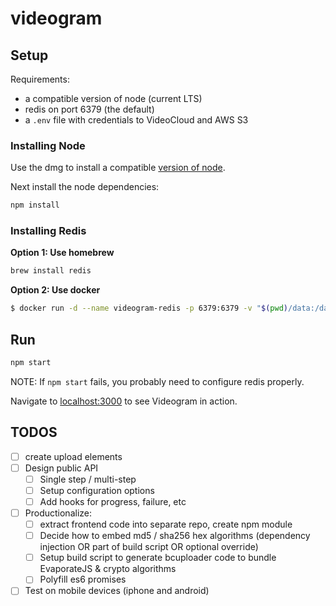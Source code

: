 # videogram

## Setup

Requirements:

 * a compatible version of node (current LTS)
 * redis on port 6379 (the default)
 * a `.env` file with credentials to VideoCloud and AWS S3

### Installing Node

Use the dmg to install a compatible [version of node](https://nodejs.org/dist/v6.10.2/node-v6.10.2.pkg).

Next install the node dependencies:

```sh
npm install
```

### Installing Redis

**Option 1: Use homebrew**

```sh
brew install redis
```

**Option 2: Use docker**

```sh
$ docker run -d --name videogram-redis -p 6379:6379 -v "$(pwd)/data:/data" redis
```

## Run

```sh
npm start
```

NOTE: If `npm start` fails, you probably need to configure redis properly.

Navigate to [localhost:3000](http://localhost:300/) to see Videogram in action.

## TODOS

 - [ ] create upload elements
 - [ ] Design public API
   - [ ] Single step / multi-step
   - [ ] Setup configuration options
   - [ ] Add hooks for progress, failure, etc
 - [ ] Productionalize:
   - [ ] extract frontend code into separate repo, create npm module
   - [ ] Decide how to embed md5 / sha256 hex algorithms (dependency injection OR part of build script OR optional override)
   - [ ] Setup build script to generate bcuploader code to bundle EvaporateJS & crypto algorithms
   - [ ] Polyfill es6 promises
 - [ ] Test on mobile devices (iphone and android)
